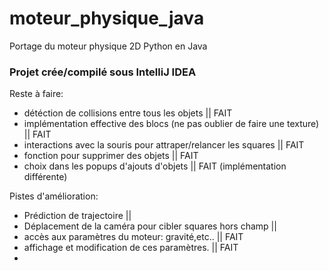 # moteur_physique_java
Portage du moteur physique 2D Python en Java
### Projet crée/compilé sous IntelliJ IDEA

Reste à faire:
* détéction de collisions entre tous les objets || FAIT
* implémentation effective des blocs (ne pas oublier de faire une texture) || FAIT
* interactions avec la souris pour attraper/relancer les squares || FAIT
* fonction pour supprimer des objets || FAIT
* choix dans les popups d'ajouts d'objets || FAIT (implémentation différente)

Pistes d'amélioration:
* Prédiction de trajectoire ||
* Déplacement de la caméra pour cibler squares hors champ ||
* accès aux paramètres du moteur: gravité,etc.. || FAIT
* affichage et modification de ces paramètres. || FAIT
* 
